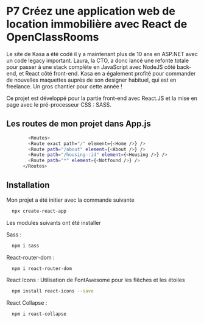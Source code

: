 
# P7 Créez une application web de location immobilière avec React de OpenClassRooms

Le site de Kasa a été codé il y a maintenant plus de 10 ans en ASP.NET avec un code legacy important. Laura, la CTO, a donc lancé une refonte totale pour passer à une stack complète en JavaScript avec NodeJS côté back-end, et React côté front-end. Kasa en a également profité pour commander de nouvelles maquettes auprès de son designer habituel, qui est en freelance. Un gros chantier pour cette année !

Ce projet est développé pour la partie front-end avec React.JS et la mise en page avec le pré-processeur CSS : SASS.


## Les routes de mon projet dans App.js

```bash
        <Routes>
        <Route exact path="/" element={<Home />} />
        <Route path="/about" element={<About />} />
        <Route path="/housing-:id" element={<Housing />} />
        <Route path="*" element={<Notfound />} />
      </Routes>
```


## Installation

Mon projet a été initier avec la commande suivante

```bash
  npx create-react-app
```

Les modules suivants ont été installer

Sass :
```bash
  npm i sass
```
React-router-dom :
```bash
  npm i react-router-dom
```

React Icons : Utilisation de FontAwesome pour les flêches et les étoiles
```bash
  npm install react-icons --save
```

React Collapse :
```bash
  npm i react-collapse
```